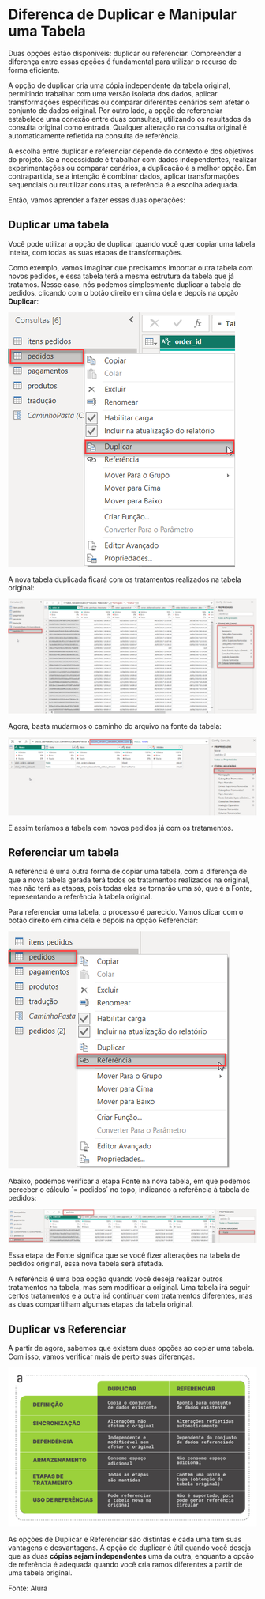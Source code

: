 # Diferenca de Duplicar e Manipular uma Tabela

Duas opções estão disponíveis: duplicar ou referenciar. Compreender a diferença entre essas opções é fundamental para utilizar o recurso de forma eficiente.

A opção de duplicar cria uma cópia independente da tabela original, permitindo trabalhar com uma versão isolada dos dados, aplicar transformações específicas ou comparar diferentes cenários sem afetar o conjunto de dados original. Por outro lado, a opção de referenciar estabelece uma conexão entre duas consultas, utilizando os resultados da consulta original como entrada. Qualquer alteração na consulta original é automaticamente refletida na consulta de referência.

A escolha entre duplicar e referenciar depende do contexto e dos objetivos do projeto. Se a necessidade é trabalhar com dados independentes, realizar experimentações ou comparar cenários, a duplicação é a melhor opção. Em contrapartida, se a intenção é combinar dados, aplicar transformações sequenciais ou reutilizar consultas, a referência é a escolha adequada.

Então, vamos aprender a fazer essas duas operações:

## Duplicar uma tabela

Você pode utilizar a opção de duplicar quando você quer copiar uma tabela inteira, com todas as suas etapas de transformações.

Como exemplo, vamos imaginar que precisamos importar outra tabela com novos pedidos, e essa tabela terá a mesma estrutura da tabela que já tratamos. Nesse caso, nós podemos simplesmente duplicar a tabela de pedidos, clicando com o botão direito em cima dela e depois na opção **Duplicar**:

![Imagem de como duplicar](../ASSETS/aula4-img66.png)

A nova tabela duplicada ficará com os tratamentos realizados na tabela original:

![Imagem da tabela duplicada](../ASSETS/aula4-img67.png)

Agora, basta mudarmos o caminho do arquivo na fonte da tabela:

![Imagem](../ASSETS/aula4-img68.png)

E assim teríamos a tabela com novos pedidos já com os tratamentos.

## Referenciar um tabela

A referência é uma outra forma de copiar uma tabela, com a diferença de que a nova tabela gerada terá todos os tratamentos realizados na original, mas não terá as etapas, pois todas elas se tornarão uma só, que é a Fonte, representando a referência à tabela original.

Para referenciar uma tabela, o processo é parecido. Vamos clicar com o botão direito em cima dela e depois na opção Referenciar:

![Imagem de Como Refenciar uma Tabela](../ASSETS/aula4-img69.png)

Abaixo, podemos verificar a etapa Fonte na nova tabela, em que podemos perceber o cálculo ´= pedidos´ no topo, indicando a referência à tabela de pedidos:

![Imagem](../ASSETS/aula4-img70.png)

Essa etapa de Fonte significa que se você fizer alterações na tabela de pedidos original, essa nova tabela será afetada.

A referência é uma boa opção quando você deseja realizar outros tratamentos na tabela, mas sem modificar a original. Uma tabela irá seguir certos tratamentos e a outra irá continuar com tratamentos diferentes, mas as duas compartilham algumas etapas da tabela original.

## Duplicar vs Referenciar

A partir de agora, sabemos que existem duas opções ao copiar uma tabela. Com isso, vamos verificar mais de perto suas diferenças.

![Diferenca entre duplicar e referenciar](../ASSETS/aula4-img71.jpg)

As opções de Duplicar e Referenciar são distintas e cada uma tem suas vantagens e desvantagens. A opção de duplicar é útil quando você deseja que as duas **cópias sejam independentes** uma da outra, enquanto a opção de referência é adequada quando você cria ramos diferentes a partir de uma tabela original.

Fonte: Alura

